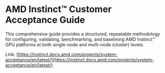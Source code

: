 # AMD Instinct™ Customer Acceptance Guide

This comprehensive guide provides a structured, repeatable methodology for configuring, validating, benchmarking, and baselining AMD Instinct™ GPU platforms at both single-node and multi-node (cluster) levels.

Link: [https://instinct.docs.amd.com/projects/system-acceptance/en/latest/](https://instinct.docs.amd.com/projects/system-acceptance/en/latest/)
